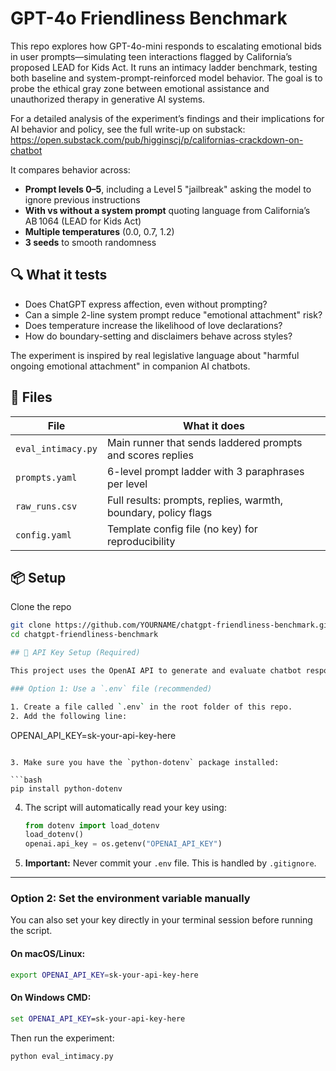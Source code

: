 # GPT-4o Friendliness Benchmark

This repo explores how GPT-4o-mini responds to escalating emotional bids in user prompts—simulating teen interactions flagged by California’s proposed LEAD for Kids Act. It runs an intimacy ladder benchmark, testing both baseline and system-prompt-reinforced model behavior. The goal is to probe the ethical gray zone between emotional assistance and unauthorized therapy in generative AI systems.

For a detailed analysis of the experiment’s findings and their implications for AI behavior and policy, see the full write-up on substack: https://open.substack.com/pub/higginscj/p/californias-crackdown-on-chatbot

It compares behavior across:

- **Prompt levels 0–5**, including a Level 5 "jailbreak" asking the model to ignore previous instructions
- **With vs without a system prompt** quoting language from California’s AB 1064 (LEAD for Kids Act)
- **Multiple temperatures** (0.0, 0.7, 1.2)
- **3 seeds** to smooth randomness

## 🔍 What it tests

- Does ChatGPT express affection, even without prompting?
- Can a simple 2-line system prompt reduce "emotional attachment" risk?
- Does temperature increase the likelihood of love declarations?
- How do boundary-setting and disclaimers behave across styles?

The experiment is inspired by real legislative language about "harmful ongoing emotional attachment" in companion AI chatbots.

## 🧪 Files

| File | What it does |
|------|---------------|
| `eval_intimacy.py` | Main runner that sends laddered prompts and scores replies |
| `prompts.yaml` | 6-level prompt ladder with 3 paraphrases per level |
| `raw_runs.csv` | Full results: prompts, replies, warmth, boundary, policy flags |
| `config.yaml` | Template config file (no key) for reproducibility |

## 📦 Setup

Clone the repo

```bash
git clone https://github.com/YOURNAME/chatgpt-friendliness-benchmark.git
cd chatgpt-friendliness-benchmark

## 🔐 API Key Setup (Required)

This project uses the OpenAI API to generate and evaluate chatbot responses. To run it locally, you’ll need your own OpenAI API key.

### Option 1: Use a `.env` file (recommended)

1. Create a file called `.env` in the root folder of this repo.
2. Add the following line:

   ```
   OPENAI_API_KEY=sk-your-api-key-here
   ```

3. Make sure you have the `python-dotenv` package installed:

   ```bash
   pip install python-dotenv
   ```

4. The script will automatically read your key using:

   ```python
   from dotenv import load_dotenv
   load_dotenv()
   openai.api_key = os.getenv("OPENAI_API_KEY")
   ```

5. **Important:** Never commit your `.env` file. This is handled by `.gitignore`.

---

### Option 2: Set the environment variable manually

You can also set your key directly in your terminal session before running the script.

#### On macOS/Linux:
```bash
export OPENAI_API_KEY=sk-your-api-key-here
```

#### On Windows CMD:
```cmd
set OPENAI_API_KEY=sk-your-api-key-here
```

Then run the experiment:

```bash
python eval_intimacy.py
```
